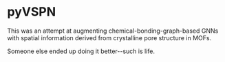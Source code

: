 # pyVSPN

This was an attempt at augmenting chemical-bonding-graph-based GNNs with spatial information derived from crystalline pore structure in MOFs.

Someone else ended up doing it better--such is life.


